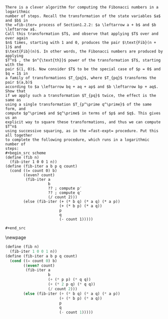     There is a clever algorithm for computing the Fibonacci numbers in a logarithmic
    number of steps. Recall the transformation of the state variables $a$ and $b$ in
    the =fib-iter= process of Section1.2.2: $a \leftarrow a + b$ and $b \leftarrow a$.
    Call this transformation $T$, and observe that applying $T$ over and over again
    $n$ times, starting with 1 and 0, produces the pair $\text{Fib}(n + 1)$ and
    $\text{Fib}(n)$. In other words, the Fibonacci numbers are produced by applying
    $T^n$ , the $n^{\text{th}}$ power of the transformation $T$, starting with the
    pair $(1, 0)$. Now consider $T$ to be the special case of $p = 0$ and $q = 1$ in
    a family of transformations $T_{pq}$, where $T_{pq}$ transforms the pair $(a,b)$
    according to $a \leftarrow bq + aq + ap$ and $b \leftarrow bp + aq$. Show that
    if we apply such a transformation $T_{pq}$ twice, the effect is the same as
    using a single transformation $T_{p^\prime q^\prime}$ of the same form, and
    compute $p^\prime$ and $q^\prime$ in terms of $p$ and $q$. This gives us an
    explicit way to square these transformations, and thus we can compute $T^n$
    using successive squaring, as in the =fast-expt= procedure. Put this all together
    to complete the following procedure, which runs in a logarithmic number of
    steps:
    #+begin_src scheme
    (define (fib n)
      (fib-iter 1 0 0 1 n))
    (define (fib-iter a b p q count)
      (cond ((= count 0) b)
            ((even? count)
             (fib-iter a
                       b
                       ?? ; compute p′
                       ?? ; compute q′
                       (/ count 2)))
            (else (fib-iter (+ (* b q) (* a q) (* a p))
                            (+ (* b p) (* a q))
                            p
                            q
                            (- count 1)))))

    #+end_src

\\newpage

```scheme 
(define (fib n)
  (fib-iter 1 0 0 1 n))
(define (fib-iter a b p q count)
  (cond ((= count 0) b)
        ((even? count)
         (fib-iter a
                   b
                   (+ (* p p) (* q q))
                   (+ (* 2 p q) (* q q))
                   (/ count 2)))
        (else (fib-iter (+ (* b q) (* a q) (* a p))
                        (+ (* b p) (* a q))
                        p
                        q
                        (- count 1)))))
```

